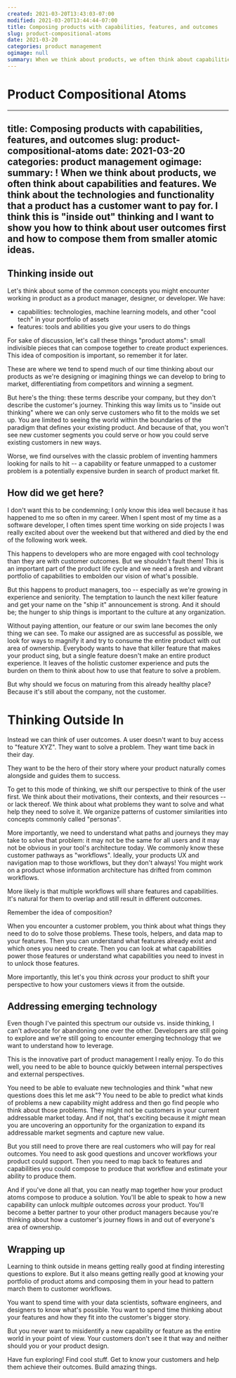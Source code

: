 ```yaml
---
created: 2021-03-20T13:43:03-07:00
modified: 2021-03-20T13:44:44-07:00
title: Composing products with capabilities, features, and outcomes
slug: product-compositional-atoms
date: 2021-03-20
categories: product management
ogimage: null
summary: When we think about products, we often think about capabilities and features. We think about the technologies and functionality that a product has a customer want to pay for. I think this is "inside out" thinking and I want to show you how to think about user outcomes first and how to compose them from smaller atomic ideas.
---
```


# Product Compositional Atoms

---
title: Composing products with capabilities, features, and outcomes
slug: product-compositional-atoms
date: 2021-03-20
categories: product management
ogimage:
summary: !
  When we think about products, we often think about capabilities and features. We think about the technologies and functionality that a product has a customer want to pay for. I think this is "inside out" thinking and I want to show you how to think about user outcomes first and how to compose them from smaller atomic ideas.
---

## Thinking inside out

Let's think about some of the common concepts you might encounter working in product as a product manager, designer, or developer. We have:

- capabilities: technologies, machine learning models, and other "cool tech" in your portfolio of assets
- features: tools and abilities you give your users to do things

For sake of discussion, let's call these things "product atoms": small indivisible pieces that can compose together to create product experiences. This idea of composition is important, so remember it for later.

These are where we tend to spend much of our time thinking about our products as we're designing or imagining things we can develop to bring to market, differentiating from competitors and winning a segment. 

But here's the thing: these terms describe your company, but they don't describe the customer's journey. Thinking this way limits us to "inside out thinking" where we can only serve customers who fit to the molds we set up. You are limited to seeing the world within the boundaries of the paradigm that defines your existing product. And because of that, you won't see new customer segments you could serve or how you could serve existing customers in new ways.

Worse, we find ourselves with the classic problem of inventing hammers looking for nails to hit -- a capability or feature unmapped to a customer problem is a potentially expensive burden in search of product market fit.

## How did we get here?

I don't want this to be condemning; I only know this idea well because it has happened to me so often in my career. When I spent most of my time as a software developer, I often times spent time working on side projects I was really excited about over the weekend but that withered and died by the end of the following work week.

This happens to developers who are more engaged with cool technology than they are with customer outcomes. But we shouldn't fault them! This is an important part of the product life cycle and we need a fresh and vibrant portfolio of capabilities to embolden our vision of what's possible.

But this happens to product managers, too -- especially as we're growing in experience and seniority. The temptation to launch the next killer feature and get your name on the "ship it" announcement is strong. And it should be; the hunger to ship things is important to the culture at any organization.

Without paying attention, our feature or our swim lane becomes the only thing we can see. To make our assigned are as successful as possible, we look for ways to magnify it and try to consume the entire product with out area of ownership. Everybody wants to have that killer feature that makes your product sing, but a single feature doesn't make an entire product experience. It leaves of the holistic customer experience and puts the burden on them to think about how to use that feature to solve a problem.

But why should we focus on maturing from this already healthy place? Because it's still about the company, not the customer.

# Thinking Outside In

Instead we can think of user outcomes. A user doesn't want to buy access to "feature XYZ". They want to solve a problem. They want time back in their day.

They want to be the hero of their story where your product naturally comes alongside and guides them to success.

To get to this mode of thinking, we shift our perspective to think of the user first. We think about their motivations, their contexts, and their resources -- or lack thereof. We think about what problems they want to solve and what help they need to solve it. We organize patterns of customer similarities into concepts commonly called "personas".

More importantly, we need to understand what paths and journeys they may take to solve that problem: it may not be the same for all users and it may not be obvious in your tool's architecture today. We commonly know these customer pathways as "workflows". Ideally, your products UX and navigation map to those workflows, but they don't always! You might work on a product whose information architecture has drifted from common workflows. 

More likely is that multiple workflows will share features and capabilities. It's natural for them to overlap and still result in different outcomes.

Remember the idea of composition? 

When you encounter a customer problem, you think about what things they need to do to solve those problems. These tools, helpers, and data map to your features. Then you can understand what features already exist and which ones you need to create. Then you can look at what capabilities power those features or understand what capabilities you need to invest in to unlock those features.

More importantly, this let's you think _across_ your product to shift your perspective to how your customers views it from the outside.

## Addressing emerging technology

Even though I've painted this spectrum our outside vs. inside thinking, I can't advocate for abandoning one over the other. Developers are still going to explore and we're still going to encounter emerging technology that we want to understand how to leverage.

This is the innovative part of product management I really enjoy. To do this well, you need to be able to bounce quickly between internal perspectives and external perspectives.

You need to be able to evaluate new technologies and think "what new questions does this let me ask"? You need to be able to predict what kinds of problems a new capability might address and then go find people who think about those problems. They might not be customers in your current addressable market today. And if not, that's exciting because it _might_ mean you are uncovering an opportunity for the organization to expand its addressable market segments and capture new value.

But you still need to prove there are real customers who will pay for real outcomes. You need to ask good questions and uncover workflows your product could support. Then you need to map back to features and capabilities you could compose to produce that workflow and estimate your ability to produce them.

And if you've done all that, you can neatly map together how your product atoms compose to produce a solution. You'll be able to speak to how a new capability can unlock _multiple_ outcomes _across_ your product. You'll become a better partner to your other product managers because you're thinking about how a customer's journey flows in and out of everyone's area of ownership.

## Wrapping up

Learning to think outside in means getting really good at finding interesting questions to explore. But it also means getting really good at knowing your portfolio of product atoms and composing them in your head to pattern march them to customer workflows.

You want to spend time with your data scientists, software engineers, and designers to know what's possible. You want to spend time thinking about your features and how they fit into the customer's bigger story.

But you never want to misidentify a new capability or feature as the entire world in your point of view. Your customers don't see it that way and neither should you or your product design.

Have fun exploring! Find cool stuff. Get to know your customers and help them achieve their outcomes. Build amazing things.